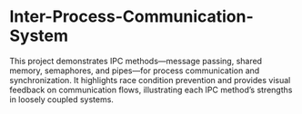 # Inter-Process-Communication-System
This project demonstrates IPC methods—message passing, shared memory, semaphores, and pipes—for process communication and synchronization. It highlights race condition prevention and provides visual feedback on communication flows, illustrating each IPC method’s strengths in loosely coupled systems.
